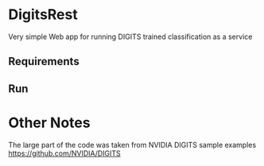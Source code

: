 # DigitsRest
Very simple Web app for running DIGITS trained classification as a service 

## Requirements

## Run

# Other Notes

The large part of the code was taken from NVIDIA DIGITS sample examples 
https://github.com/NVIDIA/DIGITS
